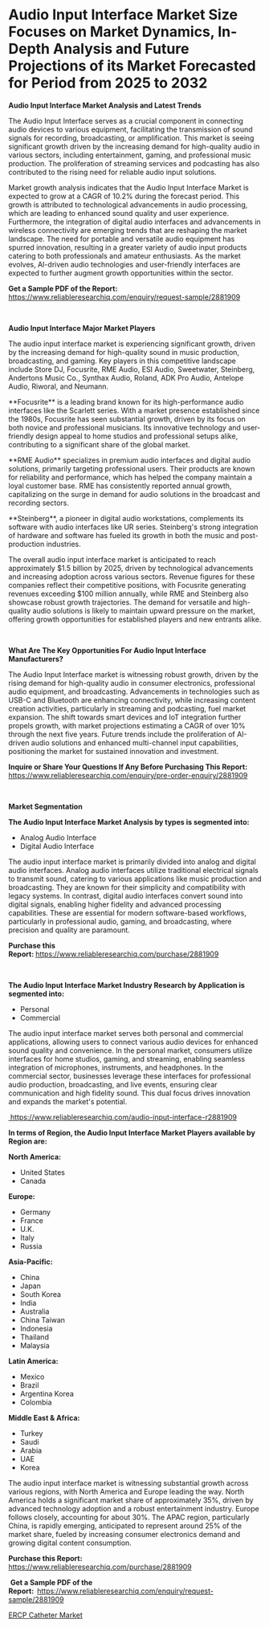 <p><h1>Audio Input Interface Market Size Focuses on Market Dynamics, In-Depth Analysis and Future Projections of its Market Forecasted for Period from 2025 to 2032</h1></p><p><strong>Audio Input Interface Market Analysis and Latest Trends</strong></p>
<p><p>The Audio Input Interface serves as a crucial component in connecting audio devices to various equipment, facilitating the transmission of sound signals for recording, broadcasting, or amplification. This market is seeing significant growth driven by the increasing demand for high-quality audio in various sectors, including entertainment, gaming, and professional music production. The proliferation of streaming services and podcasting has also contributed to the rising need for reliable audio input solutions.</p><p>Market growth analysis indicates that the Audio Input Interface Market is expected to grow at a CAGR of 10.2% during the forecast period. This growth is attributed to technological advancements in audio processing, which are leading to enhanced sound quality and user experience. Furthermore, the integration of digital audio interfaces and advancements in wireless connectivity are emerging trends that are reshaping the market landscape. The need for portable and versatile audio equipment has spurred innovation, resulting in a greater variety of audio input products catering to both professionals and amateur enthusiasts. As the market evolves, AI-driven audio technologies and user-friendly interfaces are expected to further augment growth opportunities within the sector.</p></p>
<p><strong>Get a Sample PDF of the Report:&nbsp;</strong> <a href="https://www.reliableresearchiq.com/enquiry/request-sample/2881909?utm_campaign=3058&utm_medium=2&utm_source=Github&utm_content=ia&utm_term=12032025&utm_id=audio-input-interface">https://www.reliableresearchiq.com/enquiry/request-sample/2881909</a></p>
<p>&nbsp;</p>
<p><strong>Audio Input Interface Major Market Players</strong></p>
<p><p>The audio input interface market is experiencing significant growth, driven by the increasing demand for high-quality sound in music production, broadcasting, and gaming. Key players in this competitive landscape include Store DJ, Focusrite, RME Audio, ESI Audio, Sweetwater, Steinberg, Andertons Music Co., Synthax Audio, Roland, ADK Pro Audio, Antelope Audio, Riworal, and Neumann.</p><p>**Focusrite** is a leading brand known for its high-performance audio interfaces like the Scarlett series. With a market presence established since the 1980s, Focusrite has seen substantial growth, driven by its focus on both novice and professional musicians. Its innovative technology and user-friendly design appeal to home studios and professional setups alike, contributing to a significant share of the global market.</p><p>**RME Audio** specializes in premium audio interfaces and digital audio solutions, primarily targeting professional users. Their products are known for reliability and performance, which has helped the company maintain a loyal customer base. RME has consistently reported annual growth, capitalizing on the surge in demand for audio solutions in the broadcast and recording sectors.</p><p>**Steinberg**, a pioneer in digital audio workstations, complements its software with audio interfaces like UR series. Steinberg's strong integration of hardware and software has fueled its growth in both the music and post-production industries.</p><p>The overall audio input interface market is anticipated to reach approximately $1.5 billion by 2025, driven by technological advancements and increasing adoption across various sectors. Revenue figures for these companies reflect their competitive positions, with Focusrite generating revenues exceeding $100 million annually, while RME and Steinberg also showcase robust growth trajectories. The demand for versatile and high-quality audio solutions is likely to maintain upward pressure on the market, offering growth opportunities for established players and new entrants alike.</p></p>
<p>&nbsp;</p>
<p><strong>What Are The Key Opportunities For Audio Input Interface Manufacturers?</strong></p>
<p><p>The Audio Input Interface market is witnessing robust growth, driven by the rising demand for high-quality audio in consumer electronics, professional audio equipment, and broadcasting. Advancements in technologies such as USB-C and Bluetooth are enhancing connectivity, while increasing content creation activities, particularly in streaming and podcasting, fuel market expansion. The shift towards smart devices and IoT integration further propels growth, with market projections estimating a CAGR of over 10% through the next five years. Future trends include the proliferation of AI-driven audio solutions and enhanced multi-channel input capabilities, positioning the market for sustained innovation and investment.</p></p>
<p><strong>Inquire or Share Your Questions If Any Before Purchasing This Report:</strong> <a href="https://www.reliableresearchiq.com/enquiry/pre-order-enquiry/2881909?utm_campaign=3058&utm_medium=2&utm_source=Github&utm_content=ia&utm_term=12032025&utm_id=audio-input-interface">https://www.reliableresearchiq.com/enquiry/pre-order-enquiry/2881909</a></p>
<p>&nbsp;</p>
<p><strong>Market Segmentation</strong></p>
<p><strong>The Audio Input Interface Market Analysis by types is segmented into:</strong></p>
<p><ul><li>Analog Audio Interface</li><li>Digital Audio Interface</li></ul></p>
<p><p>The audio input interface market is primarily divided into analog and digital audio interfaces. Analog audio interfaces utilize traditional electrical signals to transmit sound, catering to various applications like music production and broadcasting. They are known for their simplicity and compatibility with legacy systems. In contrast, digital audio interfaces convert sound into digital signals, enabling higher fidelity and advanced processing capabilities. These are essential for modern software-based workflows, particularly in professional audio, gaming, and broadcasting, where precision and quality are paramount.</p></p>
<p><strong>Purchase this Report:&nbsp;</strong><a href="https://www.reliableresearchiq.com/purchase/2881909?utm_campaign=3058&utm_medium=2&utm_source=Github&utm_content=ia&utm_term=12032025&utm_id=audio-input-interface">https://www.reliableresearchiq.com/purchase/2881909</a></p>
<p>&nbsp;</p>
<p><strong>The Audio Input Interface Market Industry Research by Application is segmented into:</strong></p>
<p><ul><li>Personal</li><li>Commercial</li></ul></p>
<p><p>The audio input interface market serves both personal and commercial applications, allowing users to connect various audio devices for enhanced sound quality and convenience. In the personal market, consumers utilize interfaces for home studios, gaming, and streaming, enabling seamless integration of microphones, instruments, and headphones. In the commercial sector, businesses leverage these interfaces for professional audio production, broadcasting, and live events, ensuring clear communication and high fidelity sound. This dual focus drives innovation and expands the market's potential.</p></p>
<p><a href="https://www.reliableresearchiq.com/audio-input-interface-r2881909?utm_campaign=3058&utm_medium=2&utm_source=Github&utm_content=ia&utm_term=12032025&utm_id=audio-input-interface">&nbsp;https://www.reliableresearchiq.com/audio-input-interface-r2881909</a></p>
<p><strong>In terms of Region, the Audio Input Interface Market Players available by Region are:</strong></p>
<p>
    <p> <strong> North America: </strong>
        <ul>
            <li>United States</li>
            <li>Canada</li>
        </ul>
        </p> 
    <p> <strong> Europe: </strong>
        <ul>
            <li>Germany</li>
            <li>France</li>
            <li>U.K.</li>
            <li>Italy</li>
            <li>Russia</li>
        </ul>
        </p> 
    <p> <strong> Asia-Pacific: </strong>
        <ul>
            <li>China</li>
            <li>Japan</li>
            <li>South Korea</li>
            <li>India</li>
            <li>Australia</li>
            <li>China Taiwan</li>
            <li>Indonesia</li>
            <li>Thailand</li>
            <li>Malaysia</li>
        </ul>
        </p> 
    <p> <strong> Latin America: </strong>
        <ul>
            <li>Mexico</li>
            <li>Brazil</li>
            <li>Argentina Korea</li>
            <li>Colombia</li>
        </ul>
        </p> 
    <p> <strong> Middle East & Africa: </strong>
        <ul>
            <li>Turkey</li>
            <li>Saudi</li>
            <li>Arabia</li>
            <li>UAE</li>
            <li>Korea</li>
        </ul>
    </p>
    </p>
<p><p>The audio input interface market is witnessing substantial growth across various regions, with North America and Europe leading the way. North America holds a significant market share of approximately 35%, driven by advanced technology adoption and a robust entertainment industry. Europe follows closely, accounting for about 30%. The APAC region, particularly China, is rapidly emerging, anticipated to represent around 25% of the market share, fueled by increasing consumer electronics demand and growing digital content consumption.</p></p>
<p><strong>Purchase this Report: </strong><a href="https://www.reliableresearchiq.com/purchase/2881909?utm_campaign=3058&utm_medium=2&utm_source=Github&utm_content=ia&utm_term=12032025&utm_id=audio-input-interface">https://www.reliableresearchiq.com/purchase/2881909</a></p>
<p>&nbsp;<strong>Get a Sample PDF of the Report:&nbsp;&nbsp;</strong><a href="https://www.reliableresearchiq.com/enquiry/request-sample/2881909?utm_campaign=3058&utm_medium=2&utm_source=Github&utm_content=ia&utm_term=12032025&utm_id=audio-input-interface">https://www.reliableresearchiq.com/enquiry/request-sample/2881909</a></p>
<p><strong></strong></p>
<p><p><a href="https://github.com/meuskocov/Market-Research-Report-List-1/blob/main/ercp-catheter-market.md?utm_campaign=3058&utm_medium=2&utm_source=Github&utm_content=ia&utm_term=12032025&utm_id=audio-input-interface">ERCP Catheter Market</a></p></p>